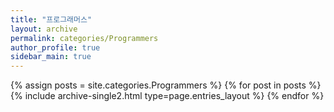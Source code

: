 ```yaml
---
title: "프로그래머스"
layout: archive
permalink: categories/Programmers
author_profile: true
sidebar_main: true
---
```



{% assign posts = site.categories.Programmers %}
{% for post in posts %} {% include archive-single2.html type=page.entries_layout %} {% endfor %}